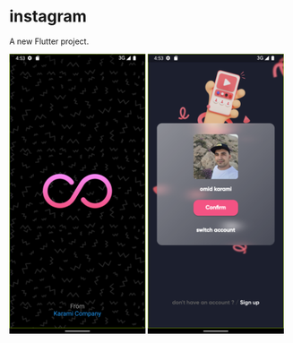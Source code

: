 # instagram

A new Flutter project.

<img src="splash.png" with="500" height="500"> <img src="login.png" with="500" height="500">
